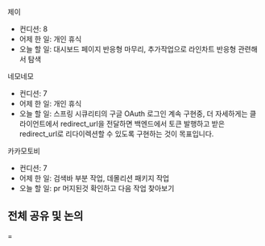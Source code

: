 
제이
- 컨디션: 8
- 어제 한 일: 개인 휴식 
- 오늘 할 일: 대시보드 페이지 반응형 마무리, 추가작업으로 라인차트 반응형 관련해서 탐색

네모네모
- 컨디션: 7
- 어제 한 일: 개인 휴식 
- 오늘 할 일: 스프링 시큐리티의 구글 OAuth 로그인 계속 구현중, 더 자세하게는 클라이언트에서 redirect_url을 전달하면 백엔드에서 토큰 발행하고 받은 redirect_url로 리다이렉션할 수 있도록 구현하는 것이 목표입니다.

카카모토비
- 컨디션: 7
- 어제 한 일: 검색바 부분 작업, 데몰리션 패키지 작업 
- 오늘 할 일: pr 머지된것 확인하고 다음 작업 찾아보기

## 전체 공유 및 논의
=